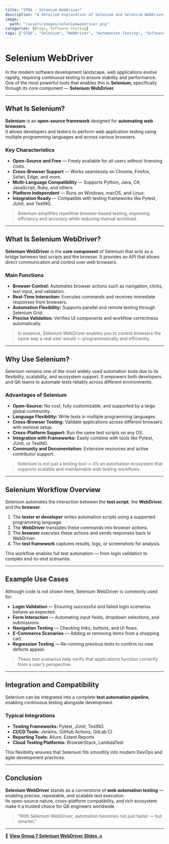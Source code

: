 ```yaml
---
title: "STQA - Selenium WebDriver"
description: "A detailed explanation of Selenium and Selenium WebDriver — their roles, advantages, and importance in web automation testing using various programming languages and browsers."
image:
  path: "/assets/images/seleniumwebdriver.png"
categories: [Blogs, Software Testing]
tags: ["STQA", "Selenium", "WebDriver", "Automation Testing", "Software Quality", "Web Testing"]
---
```


# Selenium WebDriver

In the modern software development landscape, web applications evolve rapidly, requiring continuous testing to ensure stability and performance.  One of the most powerful tools that enables this is **Selenium**, specifically through its core component — **Selenium WebDriver**.

---

## What Is Selenium?

**Selenium** is an **open-source framework** designed for **automating web browsers**.  
It allows developers and testers to perform web application testing using multiple programming languages and across various browsers.

### Key Characteristics
- **Open-Source and Free** — Freely available for all users without licensing costs.  
- **Cross-Browser Support** — Works seamlessly on Chrome, Firefox, Safari, Edge, and more.  
- **Multi-Language Compatibility** — Supports Python, Java, C#, JavaScript, Ruby, and others.  
- **Platform Independent** — Runs on Windows, macOS, and Linux.  
- **Integration Ready** — Compatible with testing frameworks like Pytest, JUnit, and TestNG.

> Selenium simplifies repetitive browser-based testing, improving efficiency and accuracy while reducing manual workload.

---

## What Is Selenium WebDriver?

**Selenium WebDriver** is the **core component** of Selenium that acts as a bridge between test scripts and the browser.  It provides an API that allows direct communication and control over web browsers.

### Main Functions
- **Browser Control:** Automates browser actions such as navigation, clicks, text input, and validation.  
- **Real-Time Interaction:** Executes commands and receives immediate responses from browsers.  
- **Automation Flexibility:** Supports parallel and remote testing through Selenium Grid.  
- **Precise Validation:** Verifies UI components and workflow correctness automatically.

> In essence, Selenium WebDriver enables you to control browsers the same way a real user would — programmatically and efficiently.

---

## Why Use Selenium?

Selenium remains one of the most widely used automation tools due to its flexibility, scalability, and ecosystem support. It empowers both developers and QA teams to automate tests reliably across different environments.

### Advantages of Selenium
- **Open-Source:** No cost, fully customizable, and supported by a large global community.  
- **Language Flexibility:** Write tests in multiple programming languages.  
- **Cross-Browser Testing:** Validate applications across different browsers with minimal setup.  
- **Cross-Platform Support:** Run the same test scripts on any OS.  
- **Integration with Frameworks:** Easily combine with tools like Pytest, JUnit, or TestNG.  
- **Community and Documentation:** Extensive resources and active contributor support.

> Selenium is not just a testing tool — it’s an automation ecosystem that supports scalable and maintainable web testing workflows.

---

## Selenium Workflow Overview

Selenium automates the interaction between the **test script**, the **WebDriver**, and the **browser**.

1. The **tester or developer** writes automation scripts using a supported programming language.  
2. The **WebDriver** translates these commands into browser actions.  
3. The **browser** executes these actions and sends responses back to WebDriver.  
4. The **test framework** captures results, logs, or screenshots for analysis.

This workflow enables full test automation — from login validation to complex end-to-end scenarios.

---

## Example Use Cases

Although code is not shown here, Selenium WebDriver is commonly used for:

- **Login Validation** — Ensuring successful and failed login scenarios behave as expected.  
- **Form Interaction** — Automating input fields, dropdown selections, and submissions.  
- **Navigation Testing** — Checking links, buttons, and UI flows.  
- **E-Commerce Scenarios** — Adding or removing items from a shopping cart.  
- **Regression Testing** — Re-running previous tests to confirm no new defects appear.  

> These test scenarios help verify that applications function correctly from a user’s perspective.

---

## Integration and Compatibility

Selenium can be integrated into a complete **test automation pipeline**, enabling continuous testing alongside development.

### Typical Integrations
- **Testing Frameworks:** Pytest, JUnit, TestNG  
- **CI/CD Tools:** Jenkins, GitHub Actions, GitLab CI  
- **Reporting Tools:** Allure, Extent Reports  
- **Cloud Testing Platforms:** BrowserStack, LambdaTest

This flexibility ensures that Selenium fits smoothly into modern DevOps and agile development practices.

---

## Conclusion

**Selenium WebDriver** stands as a cornerstone of **web automation testing** — enabling precise, repeatable, and scalable test execution.  
Its open-source nature, cross-platform compatibility, and rich ecosystem make it a trusted choice for QA engineers worldwide.

> “With Selenium WebDriver, automation becomes not just faster — but smarter.”

---

🔗 **[View Group 7 Selenium WebDriver Slides →](https://drive.google.com/file/d/1G8XP7xVKPqGMZah4RyEfYVi3NrzOKuCo/view?usp=sharing)**
